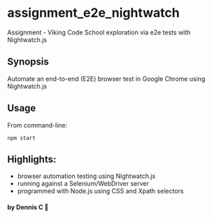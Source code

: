 # assignment_e2e_nightwatch

Assignment - Viking Code School exploration via e2e tests with Nightwatch.js

Synopsis
-----
Automate an end-to-end (E2E) browser test in Google Chrome using Nightwatch.js

Usage
-----
From command-line: 
```
npm start
```

Highlights: 
-----
- browser automation testing using Nightwatch.js
- running against a Selenium/WebDriver server
- programmed with Node.js using CSS and Xpath selectors

#### by Dennis C  :pizza:
